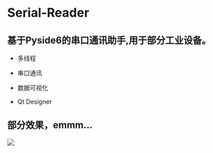 # Serial-Reader
## 基于Pyside6的串口通讯助手,用于部分工业设备。

- 多线程

- 串口通讯

- 数据可视化

- Qt Designer

  

## 部分效果，emmm...

![](https://s3.bmp.ovh/imgs/2021/11/3a7a627b6fe365b9.png)





